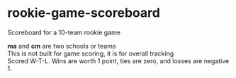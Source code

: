 # rookie-game-scoreboard
Scoreboard for a 10-team rookie game

**ma** and **cm** are two schools or teams<br>
This is not built for game scoring, it is for overall tracking<br>
Scored W-T-L. Wins are worth 1 point, ties are zero, and losses are negative 1.
